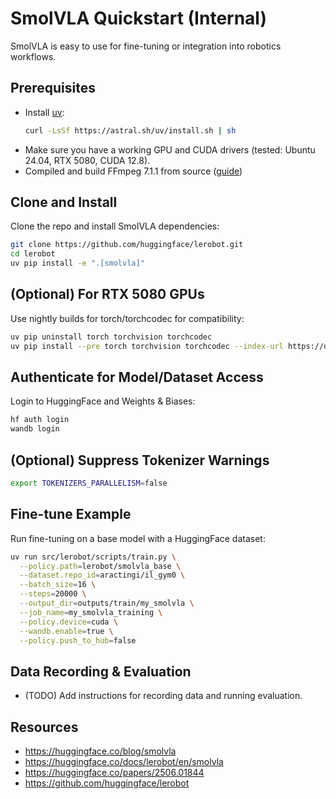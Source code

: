 # SmolVLA Quickstart (Internal)

SmolVLA is easy to use for fine-tuning or integration into robotics workflows.

## Prerequisites
- Install [uv](https://docs.astral.sh/uv/getting-started/installation/):
  ```sh
  curl -LsSf https://astral.sh/uv/install.sh | sh
  ```
- Make sure you have a working GPU and CUDA drivers (tested: Ubuntu 24.04, RTX 5080, CUDA 12.8).
- Compiled and build FFmpeg 7.1.1 from source ([guide](https://trac.ffmpeg.org/wiki/CompilationGuide/Ubuntu#FFmpeg))

## Clone and Install
Clone the repo and install SmolVLA dependencies:
```sh
git clone https://github.com/huggingface/lerobot.git
cd lerobot
uv pip install -e ".[smolvla]"
```

## (Optional) For RTX 5080 GPUs
Use nightly builds for torch/torchcodec for compatibility:
```sh
uv pip uninstall torch torchvision torchcodec
uv pip install --pre torch torchvision torchcodec --index-url https://download.pytorch.org/whl/nightly/cu128
```

## Authenticate for Model/Dataset Access
Login to HuggingFace and Weights & Biases:
```sh
hf auth login
wandb login
```

## (Optional) Suppress Tokenizer Warnings
```sh
export TOKENIZERS_PARALLELISM=false
```

## Fine-tune Example
Run fine-tuning on a base model with a HuggingFace dataset:
```sh
uv run src/lerobot/scripts/train.py \
  --policy.path=lerobot/smolvla_base \
  --dataset.repo_id=aractingi/il_gym0 \
  --batch_size=16 \
  --steps=20000 \
  --output_dir=outputs/train/my_smolvla \
  --job_name=my_smolvla_training \
  --policy.device=cuda \
  --wandb.enable=true \
  --policy.push_to_hub=false
```

## Data Recording & Evaluation
- (TODO) Add instructions for recording data and running evaluation.

## Resources
- https://huggingface.co/blog/smolvla
- https://huggingface.co/docs/lerobot/en/smolvla
- https://huggingface.co/papers/2506.01844
- https://github.com/huggingface/lerobot